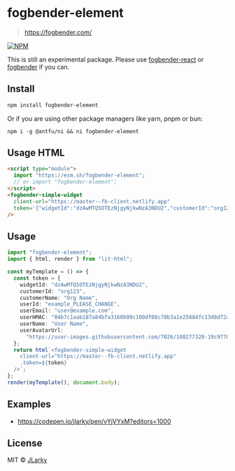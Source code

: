# fogbender-element

> https://fogbender.com/

[![NPM](https://img.shields.io/npm/v/fogbender-element.svg)](https://www.npmjs.com/package/fogbender-element)

This is still an experimental package. Please use [fogbender-react](https://www.npmjs.com/package/fogbender-react) or [fogbender](https://www.npmjs.com/package/fogbender) if you can.

## Install

```bash
npm install fogbender-element
```

Or if you are using other package managers like yarn, pnpm or bun:

```
npm i -g @antfu/ni && ni fogbender-element
```

## Usage HTML

```html
<script type="module">
  import "https://esm.sh/fogbender-element";
  // or import "fogbender-element";
</script>
<fogbender-simple-widget
  client-url="https://master--fb-client.netlify.app"
  token='{"widgetId":"dzAwMTQ5OTEzNjgyNjkwNzA3NDU2","customerId":"org123","customerName":"Org Name","userId":"example_PLEASE_CHANGE","userEmail":"user@example.com","userHMAC":"04b7c1aab187a84bfa3160b99c100df08c78b3a1e25884fc13d8d72a9b96ddc3","userName":"User Name","userAvatarUrl":"https://user-images.githubusercontent.com/7026/108277328-19c97700-712e-11eb-96d6-7de0c98c9e3d.png"}'
/>
```

## Usage

```ts
import "fogbender-element";
import { html, render } from "lit-html";

const myTemplate = () => {
  const token = {
    widgetId: "dzAwMTQ5OTEzNjgyNjkwNzA3NDU2",
    customerId: "org123",
    customerName: "Org Name",
    userId: "example_PLEASE_CHANGE",
    userEmail: "user@example.com",
    userHMAC: "04b7c1aab187a84bfa3160b99c100df08c78b3a1e25884fc13d8d72a9b96ddc3",
    userName: "User Name",
    userAvatarUrl:
      "https://user-images.githubusercontent.com/7026/108277328-19c97700-712e-11eb-96d6-7de0c98c9e3d.png", // optional
  };
  return html`<fogbender-simple-widget
    client-url="https://master--fb-client.netlify.app"
    .token=${token}
  />`;
};
render(myTemplate(), document.body);
```

## Examples

- https://codepen.io/jlarky/pen/vYjVYxM?editors=1000

## License

MIT © [JLarky](https://github.com/JLarky)
